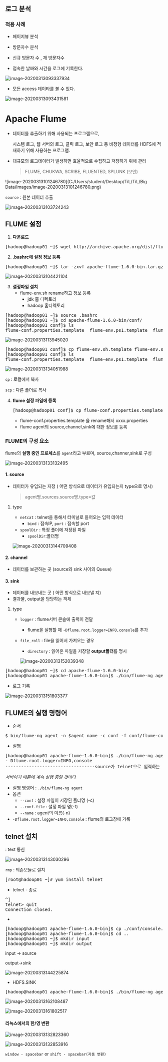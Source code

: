 ## 로그 분석

### 적용 사례

* 페이지뷰 분석

* 방문자수 분석

* 신규 방문자 수 , 재 방문자수



* 접속한 날짜와 시간을 로그에 기록한다.

![image-20200313093337934](C:\Users\student\AppData\Roaming\Typora\typora-user-images\image-20200313093337934.png)

* 모든 access 데이타를 볼 수 있다.

![image-20200313093431581](C:\Users\student\AppData\Roaming\Typora\typora-user-images\image-20200313093431581.png)

# Apache Flume

* 데이터를 추출하기 위해 사용되는 프로그램으로,

  시스템 로그, 웹 서버의 로그, 클릭 로그, 보안 로그 등 비정형 데이터를 HDFS에 적재하기 위해 사용하는 프로그램.

* 대규모의 로그데이터가 발생하면 효율적으로 수집하고 저장하기 위해 관리

  >  FLUME, CHUKWA, SCRIBE, FLUENTED, SPLUNK (보안)

![image-20200313101246780](C:/Users/student/Desktop/TiL/TiL/Big Data/images/image-20200313101246780.png)

`source` : 원본 데이터 추출

![image-20200313103724243](images/image-20200313103724243.png)

## FLUME 설정

1. **다운로드**

<pre>[hadoop@hadoop01 ~]$ wget http://archive.apache.org/dist/flume/1.6.0/apache-flume-1.6.0-bin.tar.gz
</pre>

2. **.bashrc에 설정 정보 등록**

<pre>[hadoop@hadoop01 ~]$ tar -zxvf apache-flume-1.6.0-bin.tar.gz </pre>

![image-20200313104421104](images/image-20200313104421104.png)

3. **설정파일 설치**
   * flume-env.sh rename하고 정보 등록
     * jdk 홈 디렉토리
     * hadoop 홈디렉토리

<pre>[hadoop@hadoop01 ~]$ source .bashrc
[hadoop@hadoop01 ~]$ cd apache-flume-1.6.0-bin/conf/
[hadoop@hadoop01 conf]$ ls
flume-conf.properties.template  flume-env.ps1.template  flume-env.sh.template  log4j.properties
</pre>

![image-20200313113945020](images/image-20200313113945020.png)

<pre>[hadoop@hadoop01 conf]$ cp flume-env.sh.template flume-env.sh
[hadoop@hadoop01 conf]$ ls
flume-conf.properties.template  flume-env.ps1.template  flume-env.sh  flume-env.sh.template  log4j.properties
</pre>

![image-20200313134051988](images/image-20200313134051988.png)

`cp` : 로컬에서 복사

`scp` :  다른 폴더로 복사

4. **flume 설정 파일에 등록**

   <pre>[hadoop@hadoop01 conf]$ cp flume-conf.properties.template console.properties
   </pre>

   - flume-conf.properties.template 을 rename해서 xxxx.properties
   - flume agent의  source,channel,sink에 대한 정보를 등록

###  FLUME의 구성 요소

flume의 **실행 중인 프로세스**를 `agent`라고 부르며, source,channer,sink로 구성

![image-20200313133132495](images/image-20200313133132495.png)

#### 1. source

* 데이터가 유입되는 지정 ( 어떤 방식으로 데이터가 유입되는지 type으로 명시)

  > agent명.sources.source명.type=값

1. type

   * `netcat` : telnet을 통해서 터미널로 들어오는 입력 데이터
     * `bind` : 접속IP, `port` : 접속할 port
   * `spoolDir` : 특정 폴더에 저장된 파일
     * `spoolDir`:폴더명

   ![image-20200313144709408](images/image-20200313144709408.png)

#### 2. channel

* 데이터를 보관하는 곳 (source와 sink 사이의 Queue)

#### 3. sink

* 데이터를 내보내는 곳 ( 어떤 방식으로 내보낼 지)
* 결과물, output을 담당하는 객체

1. type

   * `logger` : flume서버 콘솔에 출력이 전달
     * flume을 실행할 때 `-Dflume.root.logger=INFO,console`를 추가

   * `file_roll` : file을 읽어서 가져오는 경우

     * `directory` : 읽어온 파일을 저장할 **output폴더**를 명시

     ![image-20200313152039348](images/image-20200313152039348.png)

<pre>[hadoop@hadoop01 ~]$ cd apache-flume-1.6.0-bin/
[hadoop@hadoop01 apache-flume-1.6.0-bin]$ ./bin/flume-ng agent -c conf -f ./conf/myfolder.properties -n myConsole
</pre>

* 로그 기록

![image-20200313151803377](images/image-20200313151803377.png)





## FLUME의 실행 명령어

* 순서

<pre>
$ bin/flume-ng agent -n $agent_name -c conf -f conf/flume-conf.properties.template
</pre>

* 실행

<pre>[hadoop@hadoop01 apache-flume-1.6.0-bin]$ ./bin/flume-ng agent --conf conf --conf-file ./conf/console.properties --name myConsole
- Dflume.root.logger=INFO,console
----------------------------------source가 telnet으로 입력하는 데이터인 경우
</pre>

*서버이기 때문에 계속 실행 중일 것이다*



* 실행 명령어 : `./bin/flume-ng agent`
* 옵션
  * `--conf` : 설정 파일이 저장된 폴더명 (-c)
  * `--conf-file` :  설정 파일 명(-f)
  * `--name` : agent의 이름(-n)
* `-Dflume.root.logger=INFO,console` : flume의 로그창에 기록



## telnet 설치

: text 통신

![image-20200313143030296](images/image-20200313143030296.png)

`rmp` : 의존모듈로 설치

<pre>[root@hadoop01 ~]# yum install telnet
</pre>

* telnet - 종료

<pre>^]
telnet&gt; quit
Connection closed.
</pre>

*

<pre>[hadoop@hadoop01 apache-flume-1.6.0-bin]$ cp ./conf/console.properties ./conf/myfolder.properties
[hadoop@hadoop01 apache-flume-1.6.0-bin]$ cd ..
[hadoop@hadoop01 ~]$ mkdir input
[hadoop@hadoop01 ~]$ mkdir output
</pre>

input -> source

output->sink

![image-20200313144225874](images/image-20200313144225874.png)

* HDFS.SINK

<pre>[hadoop@hadoop01 apache-flume-1.6.0-bin]$ ./bin/flume-ng agent -c conf -f ./conf/hdfs.properties -n myhdfs
</pre>

![image-20200313162108487](images/image-20200313162108487.png)

![image-20200313161802517](images/image-20200313161802517.png)

#### 리눅스에서의 한/영 변환

![image-20200313132823360](images/image-20200313132823360.png)

![image-20200313132853916](images/image-20200313132853916.png)

`window - spacebar` or `shift - spacebar(자동 변환)`